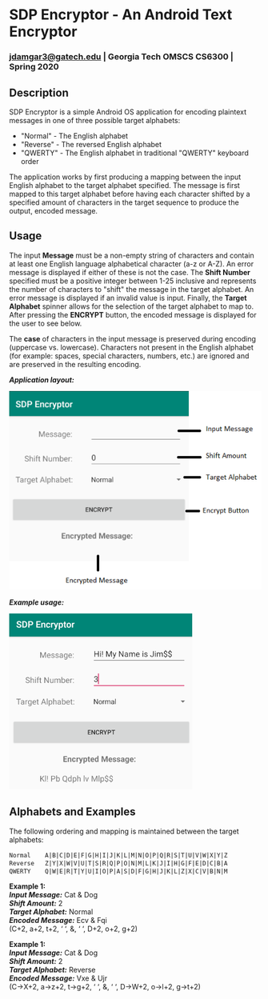 # SDP Encryptor - An Android Text Encryptor
### jdamgar3@gatech.edu | Georgia Tech OMSCS CS6300 | Spring 2020

## Description
SDP Encryptor is a simple Android OS application for encoding plaintext messages in one of three possible target alphabets:
- "Normal" - The English alphabet
- "Reverse" - The reversed English alphabet
- "QWERTY" - The English alphabet in traditional "QWERTY" keyboard order

The application works by first producing a mapping between the input English alphabet to the target alphabet specified. The message is first mapped to this target alphabet before having each character shifted by a specified amount of characters in the target sequence to produce the output, encoded message.

## Usage
The input **Message** must be a non-empty string of characters and contain at least one English language alphabetical character (a-z or A-Z). An error message is displayed if either of these is not the case. The **Shift Number** specified must be a positive integer between 1-25 inclusive and represents the number of characters to "shift" the message in the target alphabet. An error message is displayed if an invalid value is input. Finally, the **Target Alphabet** spinner allows for the selection of the target alphabet to map to. After pressing the **ENCRYPT** button, the encoded message is displayed for the user to see below.

The **case** of characters in the input message is preserved during encoding (uppercase vs. lowercase). Characters not present in the English alphabet (for example: spaces, special characters, numbers, etc.) are ignored and are preserved in the resulting encoding.

***Application layout:***

![](screen1.png)

***Example usage:***

![](screen2.png)

## Alphabets and Examples

The following ordering and mapping is maintained between the target alphabets:

```
Normal    A|B|C|D|E|F|G|H|I|J|K|L|M|N|O|P|Q|R|S|T|U|V|W|X|Y|Z
Reverse   Z|Y|X|W|V|U|T|S|R|Q|P|O|N|M|L|K|J|I|H|G|F|E|D|C|B|A
QWERTY    Q|W|E|R|T|Y|U|I|O|P|A|S|D|F|G|H|J|K|L|Z|X|C|V|B|N|M
```

**Example 1:** \
***Input Message:*** Cat & Dog \
***Shift Amount:*** 2 \
***Target Alphabet:*** Normal\
***Encoded Message:*** Ecv & Fqi \
(C+2, a+2, t+2, ‘ ‘, &, ‘ ‘, D+2, o+2, g+2)

**Example 1:** \
***Input Message:*** Cat & Dog \
***Shift Amount:*** 2 \
***Target Alphabet:*** Reverse\
***Encoded Message:*** Vxe & Ujr \
(C->X+2, a->z+2, t->g+2, ‘ ‘, &, ‘ ‘, D->W+2, o->l+2, g->t+2)

